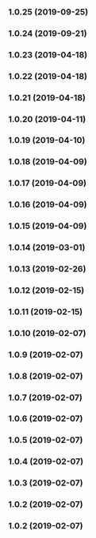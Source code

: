 <a name="1.0.25"></a>
### 1.0.25 (2019-09-25)


<a name="1.0.24"></a>
### 1.0.24 (2019-09-21)


<a name="1.0.23"></a>
### 1.0.23 (2019-04-18)


<a name="1.0.22"></a>
### 1.0.22 (2019-04-18)


<a name="1.0.21"></a>
### 1.0.21 (2019-04-18)


<a name="1.0.20"></a>
### 1.0.20 (2019-04-11)


<a name="1.0.19"></a>
### 1.0.19 (2019-04-10)


<a name="1.0.18"></a>
### 1.0.18 (2019-04-09)


<a name="1.0.17"></a>
### 1.0.17 (2019-04-09)


<a name="1.0.16"></a>
### 1.0.16 (2019-04-09)


<a name="1.0.15"></a>
### 1.0.15 (2019-04-09)


<a name="1.0.14"></a>
### 1.0.14 (2019-03-01)


<a name="1.0.13"></a>
### 1.0.13 (2019-02-26)


<a name="1.0.12"></a>
### 1.0.12 (2019-02-15)


<a name="1.0.11"></a>
### 1.0.11 (2019-02-15)


<a name="1.0.10"></a>
### 1.0.10 (2019-02-07)


<a name="1.0.9"></a>
### 1.0.9 (2019-02-07)


<a name="1.0.8"></a>
### 1.0.8 (2019-02-07)


<a name="1.0.7"></a>
### 1.0.7 (2019-02-07)


<a name="1.0.6"></a>
### 1.0.6 (2019-02-07)


<a name="1.0.5"></a>
### 1.0.5 (2019-02-07)


<a name="1.0.4"></a>
### 1.0.4 (2019-02-07)


<a name="1.0.3"></a>
### 1.0.3 (2019-02-07)


<a name="1.0.2"></a>
### 1.0.2 (2019-02-07)


<a name="1.0.2"></a>
### 1.0.2 (2019-02-07)

